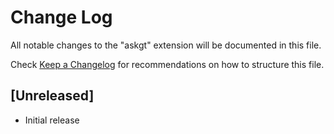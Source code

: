 # Change Log

All notable changes to the "askgt" extension will be documented in this file.

Check [Keep a Changelog](http://keepachangelog.com/) for recommendations on how to structure this file.

## [Unreleased]

- Initial release